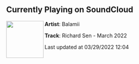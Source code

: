 ## Currently Playing on SoundCloud

[<img align="left" width="100" src="https://i1.sndcdn.com/artworks-m028Vgqp2TH974ZE-ZEt91g-t500x500.jpg">](https://soundcloud.com/balamii/richard-sen-march-2022)

**Artist**: Balamii 

**Track**: Richard Sen - March 2022

Last updated at 03/29/2022 12:04
